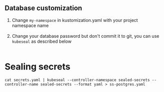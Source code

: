 ## Database customization

1. Change `my-namespace` in kustomization.yaml with your project namespace name
   <br/>
   <br/>
2. Change your database password but don't commit it to git, you can use `kubeseal` as described below
   <br/>
   <br/>

# Sealing secrets

```
cat secrets.yaml | kubeseal --controller-namespace sealed-secrets --controller-name sealed-secrets --format yaml > ss-postgres.yaml
```